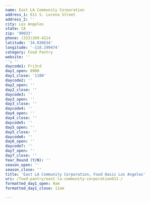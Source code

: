 ```yaml
---
name: East LA Community Corporation
address_1: 611 S. Lorena Street
address_2: ''
city: Los Angeles
state: CA
zip: '90033'
phone: (323)269-4214
latitude: '34.030634'
longitude: '-118.199474'
category: Food Pantry
website: ''
'': ''
daycode1: Fri3rd
day1_open: 0900
day1_close: '1100'
daycode2: ''
day2_open: ''
day2_close: ''
daycode3: ''
day3_open: ''
day3_close: ''
daycode4: ''
day4_open: ''
day4_close: ''
daycode5: ''
day5_open: ''
day5_close: ''
daycode6: ''
day6_open: ''
daycode7: ''
day7_open: ''
day7_close: ''
Year_Round (Y/N): ''
season_open: ''
season_close: ''
title: 'East LA Community Corporation, Food Oasis Los Angeles'
uri: /food-pantry/east-la-community-corporation611-/
formatted_day1_open: 9am
formatted_day1_close: 11am

---
```

